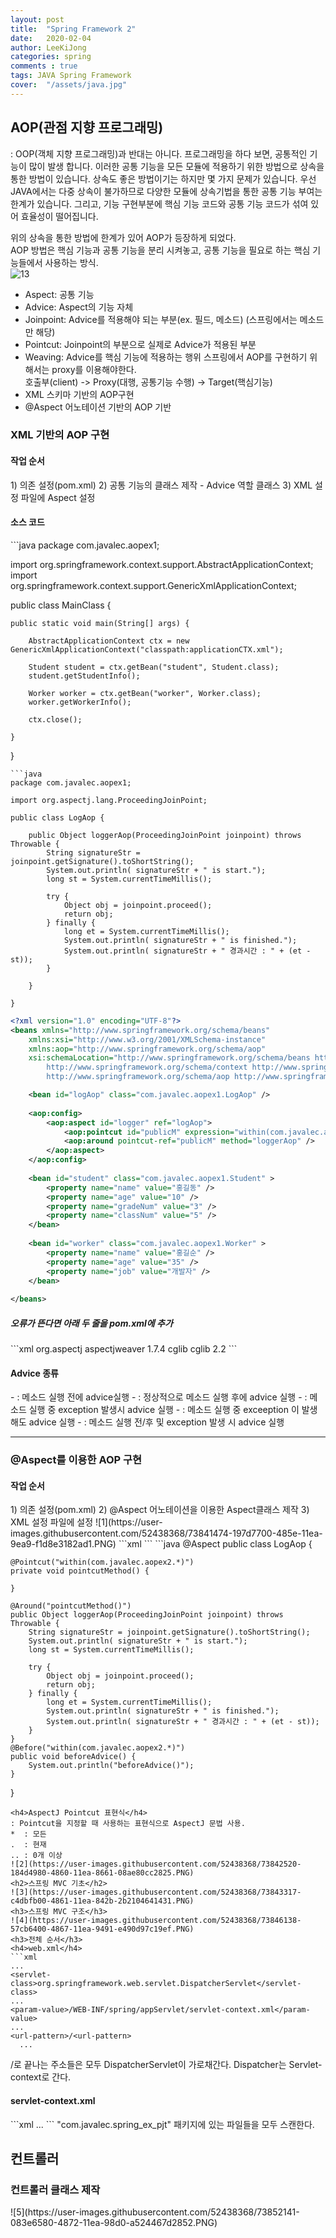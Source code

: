 ```yaml
---
layout: post
title:  "Spring Framework 2"
date:   2020-02-04
author: LeeKiJong
categories: spring
comments : true
tags: JAVA Spring Framework
cover:  "/assets/java.jpg"
---
```

<h2>AOP(관점 지향 프로그래밍)</h2>
: OOP(객체 지향 프로그래밍)과 반대는 아니다. 프로그래밍을 하다 보면, 공통적인 기능이 많이 발생 합니다.  
이러한 공통 기능을 모든 모듈에 적용하기 위한 방법으로 상속을 통한 방법이 있습니다. 상속도 좋은 방법이기는 하지만 몇 가지 문제가 있습니다.  
우선 JAVA에서는 다중 상속이 불가하므로 다양한 모듈에 상속기법을 통한 공통 기능 부여는 한계가 있습니다.  
그리고, 기능 구현부분에 핵심 기능 코드와 공통 기능 코드가 섞여 있어 효율성이 떨어집니다.  
  
위의 상속을 통한 방법에 한계가 있어 AOP가 등장하게 되었다.  
AOP 방법은 핵심 기능과 공통 기능을 분리 시켜놓고, 공통 기능을 필요로 하는 핵심 기능들에서 사용하는 방식.  
![13](https://user-images.githubusercontent.com/52438368/73713931-860b4f80-4752-11ea-991d-f1c951b63510.PNG)  
- Aspect: 공통 기능
- Advice: Aspect의 기능 자체
- Joinpoint: Advice를 적용해야 되는 부분(ex. 필드, 메소드) (스프링에서는 메소드만 해당)
- Pointcut: Joinpoint의 부분으로 실제로 Advice가 적용된 부분
- Weaving: Advice를 핵심 기능에 적용하는 행위
스프링에서 AOP를 구현하기 위해서는 proxy를 이용해야한다.  
호출부(client) -> Proxy(대행, 공통기능 수행) -> Target(핵심기능)  
- XML 스키마 기반의 AOP구현
- @Aspect 어노테이션 기반의 AOP 기반
<h3>XML 기반의 AOP 구현</h3>
<h4>작업 순서</h4>
1) 의존 설정(pom.xml)  
2) 공통 기능의 클래스 제작 - Advice 역할 클래스
3) XML 설정 파일에 Aspect 설정  
<h4>소스 코드</h4>
```java
package com.javalec.aopex1;

import org.springframework.context.support.AbstractApplicationContext;
import org.springframework.context.support.GenericXmlApplicationContext;

public class MainClass {

	public static void main(String[] args) {
		
		AbstractApplicationContext ctx = new GenericXmlApplicationContext("classpath:applicationCTX.xml");
		
		Student student = ctx.getBean("student", Student.class);
		student.getStudentInfo();
		
		Worker worker = ctx.getBean("worker", Worker.class);
		worker.getWorkerInfo();
		
		ctx.close();
		
	}
	
}

```
```java
package com.javalec.aopex1;

import org.aspectj.lang.ProceedingJoinPoint;

public class LogAop {

	public Object loggerAop(ProceedingJoinPoint joinpoint) throws Throwable {
		String signatureStr = joinpoint.getSignature().toShortString();
		System.out.println( signatureStr + " is start.");
		long st = System.currentTimeMillis();
		
		try {
			Object obj = joinpoint.proceed();
			return obj;
		} finally {
			long et = System.currentTimeMillis();
			System.out.println( signatureStr + " is finished.");
			System.out.println( signatureStr + " 경과시간 : " + (et - st));
		}
		
	}
	
}

```
```xml
<?xml version="1.0" encoding="UTF-8"?>
<beans xmlns="http://www.springframework.org/schema/beans"
	xmlns:xsi="http://www.w3.org/2001/XMLSchema-instance"
	xmlns:aop="http://www.springframework.org/schema/aop"
	xsi:schemaLocation="http://www.springframework.org/schema/beans http://www.springframework.org/schema/beans/spring-beans.xsd
		http://www.springframework.org/schema/context http://www.springframework.org/schema/context/spring-context-3.1.xsd
		http://www.springframework.org/schema/aop http://www.springframework.org/schema/aop/spring-aop-3.2.xsd">

	<bean id="logAop" class="com.javalec.aopex1.LogAop" />
	
	<aop:config>
		<aop:aspect id="logger" ref="logAop">
			<aop:pointcut id="publicM" expression="within(com.javalec.aopex1.*)"  />
			<aop:around pointcut-ref="publicM" method="loggerAop" />
		</aop:aspect>
	</aop:config>
	
	<bean id="student" class="com.javalec.aopex1.Student" >
		<property name="name" value="홍길동" />
		<property name="age" value="10" />
		<property name="gradeNum" value="3" />
		<property name="classNum" value="5" />
	</bean>
	
	<bean id="worker" class="com.javalec.aopex1.Worker" >
		<property name="name" value="홍길순" />
		<property name="age" value="35" />
		<property name="job" value="개발자" />
	</bean>
	
</beans>
```
<h5>오류가 뜬다면 아래 두 줄을 pom.xml에 추가</h5>
```xml
<dependency>
    		<groupId>org.aspectj</groupId>
    		<artifactId>aspectjweaver</artifactId>
    		<version>1.7.4</version>
		</dependency>
<dependency>
   			<groupId>cglib</groupId>
  			 <artifactId>cglib</artifactId>
   			<version>2.2</version>
  		</dependency>
```
<h4>Advice 종류</h4>
- <aop:before>: 메소드 실행 전에 advice실행
- <aop:after-returning>: 정상적으로 메소드 실행 후에 advice 실행
- <aop:after-throwing>: 메소드 실행 중 exception 발생시 advice 실행
- <aop:after>: 메소드 실행 중 exceeption 이 발생해도 advice 실행
- <aop:around>: 메소드 실행 전/후 및 exception 발생 시 advice 실행
<hr>
<h3>@Aspect를 이용한 AOP 구현</h3>
<h4>작업 순서</h4>
1) 의존 설정(pom.xml)  
2) @Aspect 어노테이션을 이용한 Aspect클래스 제작  
3) XML 설정 파일에 <aop:aspectj-autoproxy /> 설정   
![1](https://user-images.githubusercontent.com/52438368/73841474-197d7700-485e-11ea-9ea9-f1d8e3182ad1.PNG)  
```xml
<aop:aspectj-autoproxy/>
<!-- 위 한 줄만 추가하면 된다. -->
```
```java
@Aspect
public class LogAop {

	@Pointcut("within(com.javalec.aopex2.*)")
	private void pointcutMethod() {
		
	}
	
	@Around("pointcutMethod()")
	public Object loggerAop(ProceedingJoinPoint joinpoint) throws Throwable {
		String signatureStr = joinpoint.getSignature().toShortString();
		System.out.println( signatureStr + " is start.");
		long st = System.currentTimeMillis();
		
		try {
			Object obj = joinpoint.proceed();
			return obj;
		} finally {
			long et = System.currentTimeMillis();
			System.out.println( signatureStr + " is finished.");
			System.out.println( signatureStr + " 경과시간 : " + (et - st));
		}
	}
	@Before("within(com.javalec.aopex2.*)")
	public void beforeAdvice() {
		System.out.println("beforeAdvice()");
	}
}
```
<h4>AspectJ Pointcut 표현식</h4>
: Pointcut을 지정할 때 사용하는 표현식으로 AspectJ 문법 사용.
*  : 모든  
.  : 현재  
.. : 0개 이상  
![2](https://user-images.githubusercontent.com/52438368/73842520-184d4980-4860-11ea-8661-08ae80cc2825.PNG)  
<h2>스프링 MVC 기초</h2>
![3](https://user-images.githubusercontent.com/52438368/73843317-c4dbfb00-4861-11ea-842b-2b2104641431.PNG)  
<h3>스프링 MVC 구조</h3>
![4](https://user-images.githubusercontent.com/52438368/73846138-57cb6400-4867-11ea-9491-e490d97c19ef.PNG)  
<h3>전체 순서</h3>
<h4>web.xml</h4>
```xml
...
<servlet-class>org.springframework.web.servlet.DispatcherServlet</servlet-class>
...
<param-value>/WEB-INF/spring/appServlet/servlet-context.xml</param-value>
...
<url-pattern>/<url-pattern>
  ...
```
/로 끝나는 주소들은 모두 DispatcherServlet이 가로채간다. Dispatcher는 Servlet-context로 간다.
<h4>servlet-context.xml</h4>
```xml
...
<context:component-scan base-package="com.javalec.spring_ex_pjt"/>
```
"com.javalec.spring_ex_pjt" 패키지에 있는 파일들을 모두 스캔한다.
<h2>컨트롤러</h2>
<h3>컨트롤러 클래스 제작</h3>
![5](https://user-images.githubusercontent.com/52438368/73852141-083e6580-4872-11ea-98d0-a524467d2852.PNG)  
